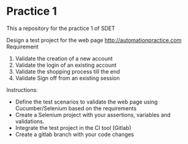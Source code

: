# Practice 1
This a repository for the practice 1 of SDET

Design a test project for the web page http://automationpractice.com
Requirement
1) Validate the creation of a new account
2) Validate the login of an existing account
3) Validate the shopping process till the end
4) Validate Sign off from an existing session


Instructions:
- Define the test scenarios to validate the web page using Cucumber/Selenium 
based on the requirements
- Create a Selenium project with your assertions, variables and validations.
- Integrate the test project in the CI tool (Gitlab)
- Create a gitlab branch with your code changes
